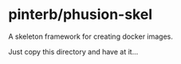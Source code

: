 # pinterb/phusion-skel

A skeleton framework for creating docker images.

Just copy this directory and have at it...
